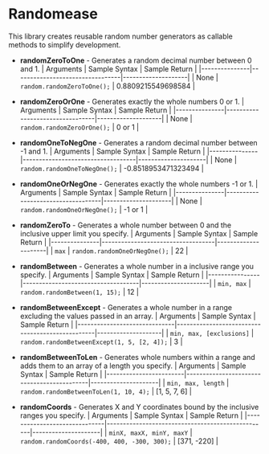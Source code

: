 # Randomease
This library creates reusable random number generators as callable methods to simplify development.

* **randomZeroToOne** - Generates a random decimal number between 0 and 1.
    | Arguments     | Sample Syntax                   | Sample Return      |
    |---------------|---------------------------------|--------------------|
    | None          | `random.randomZeroToOne();`     | 0.8809215549698584 |




* **randomZeroOrOne** - Generates exactly the whole numbers 0 or 1.
    | Arguments     | Sample Syntax                   | Sample Return      |
    |---------------|---------------------------------|--------------------|
    | None          | `random.randomZeroOrOne();`     | 0 or 1             |




* **randomOneToNegOne** - Generates a random decimal number between -1 and 1.
    | Arguments     | Sample Syntax                     | Sample Return       |
    |---------------|-----------------------------------|---------------------|
    | None          | `random.randomOneToNegOne();`     | -0.8518953471323494 | 




* **randomOneOrNegOne** - Generates exactly the whole numbers -1 or 1.
    | Arguments     | Sample Syntax                     | Sample Return       |
    |---------------|-----------------------------------|---------------------|
    | None          | `random.randomOneOrNegOne();`     | -1 or 1             | 




* **randomZeroTo** - Generates a whole number between 0 and the inclusive upper limit you specify.
    | Arguments     | Sample Syntax                     | Sample Return       |
    |---------------|-----------------------------------|---------------------|
    | `max`         | `random.randomOneOrNegOne();`     | 22                  | 




* **randomBetween** - Generates a whole number in a inclusive range you specify.
    | Arguments      | Sample Syntax                      | Sample Return       |
    |----------------|------------------------------------|---------------------|
    | `min, max`     | `random.randomBetween(1, 15);`     | 12                  | 




* **randomBetweenExcept** - Generates a whole number in a range excluding the values passed in an array.
    | Arguments                    | Sample Syntax                                   | Sample Return      |
    |------------------------------|-------------------------------------------------|--------------------|
    | `min, max, [exclusions]`     | `random.randomBetweenExcept(1, 5, [2, 4]);`     | 3                  | 




* **randomBetweenToLen** - Generates whole numbers within a range and adds them to an array of a length you specify.
    | Arguments              | Sample Syntax                              | Sample Return       |
    |------------------------|--------------------------------------------|---------------------|
    | `min, max, length`     | `random.randomBetweenToLen(1, 10, 4);`     | [1, 5, 7, 6]        | 




* **randomCoords** - Generates X and Y coordinates bound by the inclusive ranges you specify.
    | Arguments                    | Sample Syntax                                    | Sample Return       |
    |------------------------------|--------------------------------------------------|---------------------|
    | `minX, maxX, minY, maxY`     | `random.randomCoords(-400, 400, -300, 300);`     | [371, -220]         | 



